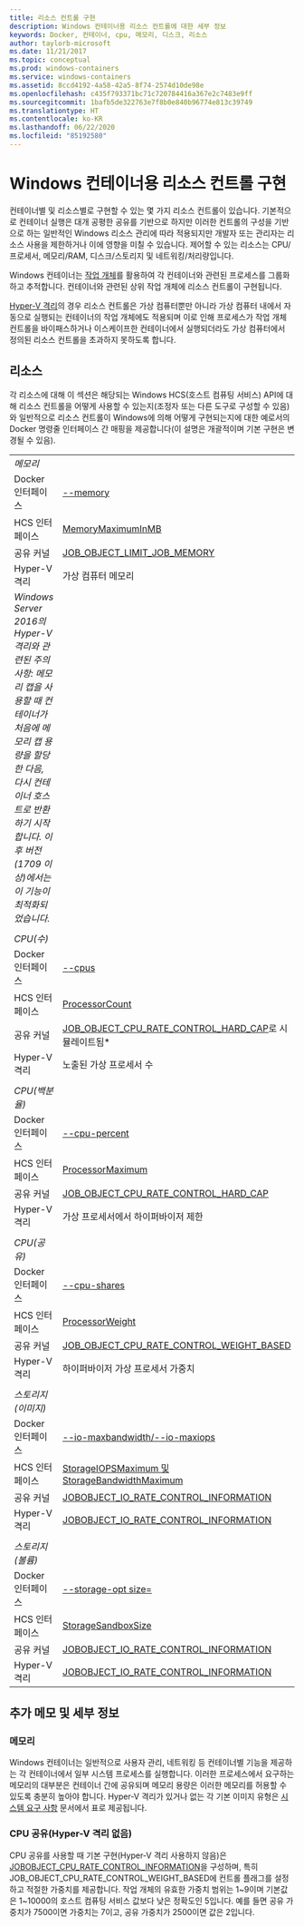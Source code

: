 ```yaml
---
title: 리소스 컨트롤 구현
description: Windows 컨테이너용 리소스 컨트롤에 대한 세부 정보
keywords: Docker, 컨테이너, cpu, 메모리, 디스크, 리소스
author: taylorb-microsoft
ms.date: 11/21/2017
ms.topic: conceptual
ms.prod: windows-containers
ms.service: windows-containers
ms.assetid: 8ccd4192-4a58-42a5-8f74-2574d10de98e
ms.openlocfilehash: c435f793371bc71c720784416a367e2c7483e9ff
ms.sourcegitcommit: 1bafb5de322763e7f8b0e840b96774e813c39749
ms.translationtype: HT
ms.contentlocale: ko-KR
ms.lasthandoff: 06/22/2020
ms.locfileid: "85192580"
---
```

# <a name="implementing-resource-controls-for-windows-containers"></a>Windows 컨테이너용 리소스 컨트롤 구현
컨테이너별 및 리소스별로 구현할 수 있는 몇 가지 리소스 컨트롤이 있습니다.  기본적으로 컨테이너 실행은 대개 공평한 공유를 기반으로 하지만 이러한 컨트롤의 구성을 기반으로 하는 일반적인 Windows 리소스 관리에 따라 적용되지만 개발자 또는 관리자는 리소스 사용을 제한하거나 이에 영향을 미칠 수 있습니다.  제어할 수 있는 리소스는 CPU/프로세서, 메모리/RAM, 디스크/스토리지 및 네트워킹/처리량입니다.

Windows 컨테이너는 [작업 개체](https://docs.microsoft.com/windows/desktop/ProcThread/job-objects)를 활용하여 각 컨테이너와 관련된 프로세스를 그룹화하고 추적합니다.  컨테이너와 관련된 상위 작업 개체에 리소스 컨트롤이 구현됩니다.

[Hyper-V 격리](./hyperv-container.md)의 경우 리소스 컨트롤은 가상 컴퓨터뿐만 아니라 가상 컴퓨터 내에서 자동으로 실행되는 컨테이너의 작업 개체에도 적용되며 이로 인해 프로세스가 작업 개체 컨트롤을 바이패스하거나 이스케이프한 컨테이너에서 실행되더라도 가상 컴퓨터에서 정의된 리소스 컨트롤을 초과하지 못하도록 합니다.

## <a name="resources"></a>리소스
각 리소스에 대해 이 섹션은 해당되는 Windows HCS(호스트 컴퓨팅 서비스) API에 대해 리소스 컨트롤을 어떻게 사용할 수 있는지(조정자 또는 다른 도구로 구성할 수 있음)와 일반적으로 리소스 컨트롤이 Windows에 의해 어떻게 구현되는지에 대한 예로서의 Docker 명령줄 인터페이스 간 매핑을 제공합니다(이 설명은 개괄적이며 기본 구현은 변경될 수 있음).

|  | |
| ----- | ------|
| *메모리* ||
| Docker 인터페이스 | [--memory](https://docs.docker.com/engine/admin/resource_constraints/#memory) |
| HCS 인터페이스 | [MemoryMaximumInMB](https://github.com/Microsoft/hcsshim/blob/b144c605002d4086146ca1c15c79e56bfaadc2a7/interface.go#L67) |
| 공유 커널 | [JOB_OBJECT_LIMIT_JOB_MEMORY](https://docs.microsoft.com/windows/desktop/api/winnt/ns-winnt-_jobobject_basic_limit_information) |
| Hyper-V 격리 | 가상 컴퓨터 메모리 |
| _Windows Server 2016의 Hyper-V 격리와 관련된 주의 사항: 메모리 캡을 사용할 때 컨테이너가 처음에 메모리 캡 용량을 할당한 다음, 다시 컨테이너 호스트로 반환하기 시작합니다.  이후 버전(1709 이상)에서는 이 기능이 최적화되었습니다._ |
| ||
| *CPU(수)* ||
| Docker 인터페이스 | [--cpus](https://docs.docker.com/engine/admin/resource_constraints/#cpu) |
| HCS 인터페이스 | [ProcessorCount](https://github.com/Microsoft/hcsshim/blob/b144c605002d4086146ca1c15c79e56bfaadc2a7/interface.go#L67) |
| 공유 커널 | [JOB_OBJECT_CPU_RATE_CONTROL_HARD_CAP](https://docs.microsoft.com/windows/desktop/api/winnt/ns-winnt-_jobobject_cpu_rate_control_information)로 시뮬레이트됨* |
| Hyper-V 격리 | 노출된 가상 프로세서 수 |
| ||
| *CPU(백분율)* ||
| Docker 인터페이스 | [--cpu-percent](https://docs.docker.com/engine/admin/resource_constraints/#cpu) |
| HCS 인터페이스 | [ProcessorMaximum](https://github.com/Microsoft/hcsshim/blob/b144c605002d4086146ca1c15c79e56bfaadc2a7/interface.go#L67) |
| 공유 커널 | [JOB_OBJECT_CPU_RATE_CONTROL_HARD_CAP](https://docs.microsoft.com/windows/desktop/api/winnt/ns-winnt-_jobobject_cpu_rate_control_information) |
| Hyper-V 격리 | 가상 프로세서에서 하이퍼바이저 제한 |
| ||
| *CPU(공유)* ||
| Docker 인터페이스 | [--cpu-shares](https://docs.docker.com/engine/admin/resource_constraints/#cpu) |
| HCS 인터페이스 | [ProcessorWeight](https://github.com/Microsoft/hcsshim/blob/b144c605002d4086146ca1c15c79e56bfaadc2a7/interface.go#L67) |
| 공유 커널 | [JOB_OBJECT_CPU_RATE_CONTROL_WEIGHT_BASED](https://docs.microsoft.com/windows/desktop/api/winnt/ns-winnt-_jobobject_cpu_rate_control_information) |
| Hyper-V 격리 | 하이퍼바이저 가상 프로세서 가중치 |
| ||
| *스토리지(이미지)* ||
| Docker 인터페이스 | [--io-maxbandwidth/--io-maxiops](https://docs.docker.com/edge/engine/reference/commandline/run/#usage) |
| HCS 인터페이스 | [StorageIOPSMaximum 및 StorageBandwidthMaximum](https://github.com/Microsoft/hcsshim/blob/b144c605002d4086146ca1c15c79e56bfaadc2a7/interface.go#L67) |
| 공유 커널 | [JOBOBJECT_IO_RATE_CONTROL_INFORMATION](https://docs.microsoft.com/windows/desktop/api/jobapi2/ns-jobapi2-jobobject_io_rate_control_information) |
| Hyper-V 격리 | [JOBOBJECT_IO_RATE_CONTROL_INFORMATION](https://docs.microsoft.com/windows/desktop/api/jobapi2/ns-jobapi2-jobobject_io_rate_control_information) |
| ||
| *스토리지(볼륨)* ||
| Docker 인터페이스 | [--storage-opt size=](https://docs.docker.com/edge/engine/reference/commandline/run/#set-storage-driver-options-per-container) |
| HCS 인터페이스 | [StorageSandboxSize](https://github.com/Microsoft/hcsshim/blob/b144c605002d4086146ca1c15c79e56bfaadc2a7/interface.go#L67) |
| 공유 커널 | [JOBOBJECT_IO_RATE_CONTROL_INFORMATION](https://docs.microsoft.com/windows/desktop/api/jobapi2/ns-jobapi2-jobobject_io_rate_control_information) |
| Hyper-V 격리 | [JOBOBJECT_IO_RATE_CONTROL_INFORMATION](https://docs.microsoft.com/windows/desktop/api/jobapi2/ns-jobapi2-jobobject_io_rate_control_information) |

## <a name="additional-notes-or-details"></a>추가 메모 및 세부 정보

### <a name="memory"></a>메모리

Windows 컨테이너는 일반적으로 사용자 관리, 네트워킹 등 컨테이너별 기능을 제공하는 각 컨테이너에서 일부 시스템 프로세스를 실행합니다. 이러한 프로세스에서 요구하는 메모리의 대부분은 컨테이너 간에 공유되며 메모리 용량은 이러한 메모리를 허용할 수 있도록 충분히 높아야 합니다.  Hyper-V 격리가 있거나 없는 각 기본 이미지 유형은 [시스템 요구 사항](https://docs.microsoft.com/virtualization/windowscontainers/deploy-containers/system-requirements#memory-requirments) 문서에서 표로 제공됩니다.

### <a name="cpu-shares-without-hyper-v-isolation"></a>CPU 공유(Hyper-V 격리 없음)

CPU 공유를 사용할 때 기본 구현(Hyper-V 격리 사용하지 않음)은 [JOBOBJECT_CPU_RATE_CONTROL_INFORMATION](https://docs.microsoft.com/windows/desktop/api/winnt/ns-winnt-_jobobject_cpu_rate_control_information)을 구성하며, 특히 JOB_OBJECT_CPU_RATE_CONTROL_WEIGHT_BASED에 컨트롤 플래그를 설정하고 적절한 가중치를 제공합니다.  작업 개체의 유효한 가중치 범위는 1~9이며 기본값은 1~10000의 호스트 컴퓨팅 서비스 값보다 낮은 정확도인 5입니다.  예를 들면 공유 가중치가 7500이면 가중치는 7이고, 공유 가중치가 2500이면 값은 2입니다.
